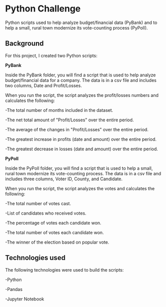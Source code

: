 # Python Challenge

Python scripts used to help analyze budget/financial data (PyBank) and to help a small, rural town modernize its vote-counting process (PyPoll).

## Background

For this project, I created two Python scripts:

**PyBank**

Inside the PyBank folder, you will find a script that is used to help analyze budget/financial data for a company. The data is in a csv file and includes two columns, Date and Profit/Losses.

When you run the script, the script analyzes the profit/losses numbers and calculates the following:

-The total number of months included in the dataset.

-The net total amount of "Profit/Losses" over the entire period.

-The average of the changes in "Profit/Losses" over the entire period.

-The greatest increase in profits (date and amount) over the entire period.

-The greatest decrease in losses (date and amount) over the entire period.


**PyPoll**

Inside the PyPoll folder, you will find a script that is used to help a small, rural town modernize its vote-counting process. The data is in a csv file and includes three columns, Voter ID, County, and Candidate.

When you run the script, the script analyzes the votes and calculates the following:

-The total number of votes cast.

-List of candidates who received votes.

-The percentage of votes each candidate won.

-The total number of votes each candidate won.

-The winner of the election based on popular vote.


## Technologies used

The following technologies were used to build the scripts:

-Python

-Pandas

-Jupyter Notebook




